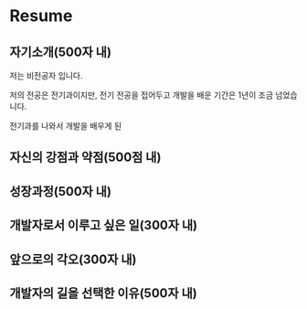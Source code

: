 # Resume

## 자기소개(500자 내)

저는 비전공자 입니다.

저의 전공은 전기과이지만, 전기 전공을 접어두고 개발을 배운 기간은 1년이 조금 넘었습니다.

전기과를 나와서 개발을 배우게 된 

## 자신의 강점과 약점(500점 내)

## 성장과정(500자 내)

## 개발자로서 이루고 싶은 일(300자 내)

## 앞으로의 각오(300자 내)

## 개발자의 길을 선택한 이유(500자 내)
